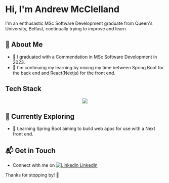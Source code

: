 # Hi, I'm Andrew McClelland

I'm an enthusastic MSc Software Development graduate from Queen's University, Belfast, continually trying to improve and learn.

## 🚀 About Me

- 🔭 I graduated with a Commendation in MSc Software Development in 2023.
- 📝 I'm continuing my learning by  mixing my time between Spring Boot for the back end and React(Nextjs) for the front end.

## Tech Stack
<p align="center">
  <a href="https://skillicons.dev">
<img src="https://skillicons.dev/icons?i=java,mongodb,nodejs,express,nextjs,react"/>
  </a>
</p>

## 🌱 Currently Exploring

- 🚀 Learning Spring Boot aiming to build web apps for use with a Next front end.

## 📬 Get in Touch

- Connect with me on [![Linkedin](https://i.sstatic.net/gVE0j.png) LinkedIn](https://www.linkedin.com/in/aejmcclelland)
&nbsp;

Thanks for stopping by! 🚀


<!--

- 📫 How to reach me: ...
- 😄 Pronouns: ...
- ⚡ Fun fact: ...
-->
